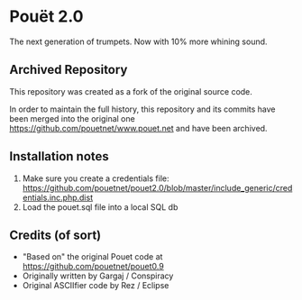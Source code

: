 Pouët 2.0
=========

The next generation of trumpets. Now with 10% more whining sound.

Archived Repository
-------------------

This repository was created as a fork of the original source code.

In order to maintain the full history, this repository and its commits have been merged into the original one https://github.com/pouetnet/www.pouet.net and have been archived.

Installation notes
------------------

1. Make sure you create a credentials file: https://github.com/pouetnet/pouet2.0/blob/master/include_generic/credentials.inc.php.dist
2. Load the pouet.sql file into a local SQL db

Credits (of sort)
-----------------

* "Based on" the original Pouet code at https://github.com/pouetnet/pouet0.9
* Originally written by Gargaj / Conspiracy
* Original ASCIIfier code by Rez / Eclipse
